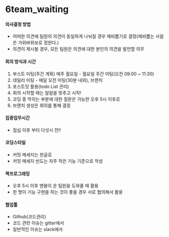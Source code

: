 # 6team_waiting

#### 의사결정 방법
 * 어떠한 의견에 팀원의 의견이 동일하게 나눠질 경우 제비뽑기로 결정(제비뽑는 사람은 가위바위보로 정한다.)
 * 의견이 제시될 경우, 모든 팀원은 의견에 대한 본인의 의견을 발언할 의무


#### 회의 방식과 시간
 1. 부스트 미팅(주간 계획) 매주 월요일 - 월요일 주간 미팅(오전 09:00 ~ 11:30)
 2. 데일리 미팅 - 매일 오전 미팅(30분 내외), 브랜치
 3. 포스트잇 활용(todo List 관리) 
 4. 회의 시작할 때는 알람을 맞추고 시작!
 5. 코딩 중 막히는 부분에 대한 질문은 가능한 오후 5시 이후로
 6. 브랜치 생성은 회의를 통해 결정


#### 집중업무시간
 * 점심 이후 부터 다섯시 전!!

#### 코딩스타일
 * 커밋 메세지는 한글로
 * 커밋 메세지 빈도는 자주 작은 기능 기준으로 작성
 

 #### 짝프로그래밍
 * 오후 5시 이후 멘붕이 온 팀원을 도와줄 때 활용
 * 한 명이 기능 구현을 하는 것이 좋을 경우 서로 협의해서 활용

 #### 협업툴

 * Github(코드관리)
 * 코드 관련 이슈는 gitter에서
 * 일반적인 이슈는 slack에서


